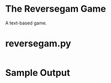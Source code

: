 The Reversegam Game
========================================================
A text-based game.

reversegam.py
========================================================
```Python3

```

Sample Output
========================================================


